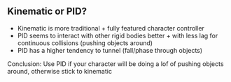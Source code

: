 ## Kinematic or PID?

- Kinematic is more traditional + fully featured character controller
- PID seems to interact with other rigid bodies better + with less lag for continuous collisions (pushing objects around)
- PID has a higher tendency to tunnel (fall/phase through objects)

Conclusion: Use PID if your character will be doing a lof of pushing objects around, otherwise stick to kinematic
